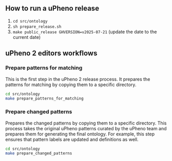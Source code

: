 ## How to run a uPheno release

1. `cd src/ontology`
2. `sh prepare_release.sh`
3. `make public_release GHVERSION=v2025-07-21` (update the date to the current date) 

## uPheno 2 editors workflows

### Prepare patterns for matching

This is the first step in the uPheno 2 release process. It prepares the patterns for matching by copying them to a specific directory.

```bash
cd src/ontology
make prepare_patterns_for_matching
```

### Prepare changed patterns

Prepares the changed patterns by copying them to a specific directory. This process takes the original uPheno patterns curated by the uPheno team and prepares them for generating the final ontology. For example, this step ensures that pattern labels are updated and definitions as well.

```bash
cd src/ontology
make prepare_changed_patterns
```

